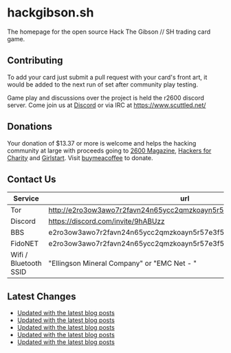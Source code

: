 # hackgibson.sh
The homepage for the open source Hack The Gibson // SH trading card game.


## Contributing

To add your card just submit a pull request with your card's front art, it would be added to the next run of set after community play testing.

Game play and discussions over the project is held the r2600 discord server. Come join us at [Discord](https://discord.com/invite/9hABUzz) or via IRC at https://www.scuttled.net/


## Donations

Your donation of $13.37 or more is welcome and helps the hacking community at large with proceeds going to [2600 Magazine](https://2600.com/), [Hackers for Charity](https://hackersforcharity.org) and [Girlstart](https://girlstart.org).  Visit [buymeacoffee](https://www.buymeacoffee.com/hackgibson.sh) to donate.


## Contact Us

Service | url
-|-
Tor | http://e2ro3ow3awo7r2favn24n65ycc2qmzkoayn5r57e3f56nvjwdcgg32ad.onion
Discord | https://discord.com/invite/9hABUzz
BBS | e2ro3ow3awo7r2favn24n65ycc2qmzkoayn5r57e3f56nvjwdcgg32ad.onion:23
FidoNET | e2ro3ow3awo7r2favn24n65ycc2qmzkoayn5r57e3f56nvjwdcgg32ad.onion:24554
Wifi / Bluetooth SSID | "Ellingson Mineral Company" or "EMC Net - <fidonet address>"

## Latest Changes
<!-- BLOG-POST-LIST:START -->
- [Updated with the latest blog posts](https://github.com/DFW2600/hackgibson.sh/commit/7f55257bdf816a3061c525948ddbb3ddb9109c28)
- [Updated with the latest blog posts](https://github.com/DFW2600/hackgibson.sh/commit/097478e4a3d8563b8b5d61976dd0e0161688bae5)
- [Updated with the latest blog posts](https://github.com/DFW2600/hackgibson.sh/commit/25a5c2182cfb04e84e1c2cbd52bcec75d8eebba3)
- [Updated with the latest blog posts](https://github.com/DFW2600/hackgibson.sh/commit/0637524e48b7ae3194b73aa32e4ea41ed99aa929)
- [Updated with the latest blog posts](https://github.com/DFW2600/hackgibson.sh/commit/dd96e6386f14b05c886fe3e3d1c90fb42604c05f)
<!-- BLOG-POST-LIST:END -->
